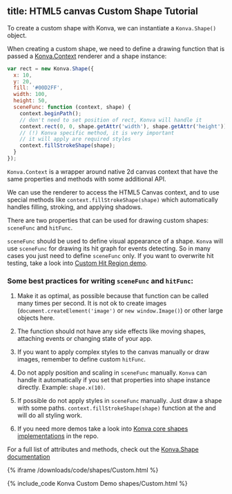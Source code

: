title: HTML5 canvas Custom Shape Tutorial
---

To create a custom shape with Konva, we can instantiate a `Konva.Shape()` object.

When creating a custom shape, we need to define a drawing function that is passed a [Konva.Context](/api/Konva.Context.html) renderer and a shape instance:

```javascript
var rect = new Konva.Shape({
  x: 10,
  y: 20,
  fill: '#00D2FF',
  width: 100,
  height: 50,
  sceneFunc: function (context, shape) {
    context.beginPath();
    // don't need to set position of rect, Konva will handle it
    context.rect(0, 0, shape.getAttr('width'), shape.getAttr('height'));
    // (!) Konva specific method, it is very important
    // it will apply are required styles
    context.fillStrokeShape(shape);
  }
});
```

`Konva.Context` is a wrapper around native 2d canvas context that have the same properties and methods with some additional API.

We can use the renderer to access the HTML5 Canvas context, and to use special methods like `context.fillStrokeShape(shape)` which automatically handles filling, stroking, and applying shadows.

There are two properties that can be used for drawing custom shapes: `sceneFunc` and `hitFunc`.

`sceneFunc` should be used to define visual appearance of a shape. `Konva` will use `sceneFunc` for drawing its hit graph for events detecting. So in many cases you just need to define `sceneFunc` only. If you want to overwrite hit testing, take a look into [Custom Hit Region demo](/docs/events/Custom_Hit_Region.html).

### Some best practices for writing `sceneFunc` and `hitFunc`:

1. Make it as optimal, as possible because that function can be called many times per second. It is not ok to create images (`document.createElement('image')` or `new window.Image()`) or other large objects here.

2. The function should not have any side effects like moving shapes, attaching events or changing state of your app.

3. If you want to apply complex styles to the canvas manually or draw images, remember to define custom `hitFunc`.

4. Do not apply position and scaling in `sceneFunc` manually. `Konva` can handle it automatically if you set that properties into shape instance directly. Example: `shape.x(10)`.

5. If possible do not apply styles in `sceneFunc` manually. Just draw a shape with some paths. `context.fillStrokeShape(shape)` function at the and will do all styling work.

6. If you need more demos take a look into [Konva core shapes implementations](https://github.com/konvajs/konva/tree/master/src/shapes) in the repo.



For a full list of attributes and methods, check out the [Konva.Shape documentation](/api/Konva.Shape.html)

{% iframe /downloads/code/shapes/Custom.html %}

{% include_code Konva Custom Demo shapes/Custom.html %}

